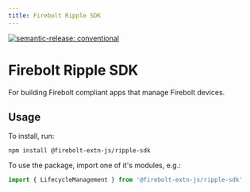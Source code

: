 ```yaml
---
title: Firebolt Ripple SDK
---
```


[![semantic-release: conventional](https://img.shields.io/badge/semantic--release-conventional-e10079?logo=semantic-release)](https://github.com/semantic-release/semantic-release)

# Firebolt Ripple SDK
For building Firebolt compliant apps that manage Firebolt devices.

## Usage
To install, run:

```
npm install @firebolt-extn-js/ripple-sdk
```

To use the package, import one of it's modules, e.g.:

```js
import { LifecycleManagement } from '@firebolt-extn-js/ripple-sdk'
```

<!-- ## Contributing
The Firebolt SDKs are built using the Firebolt OpenRPC toolset:

See [Firebolt OpenRPC](https://www.github.com/rdkcentral/firebolt-openrpc/), for more info.  -->
